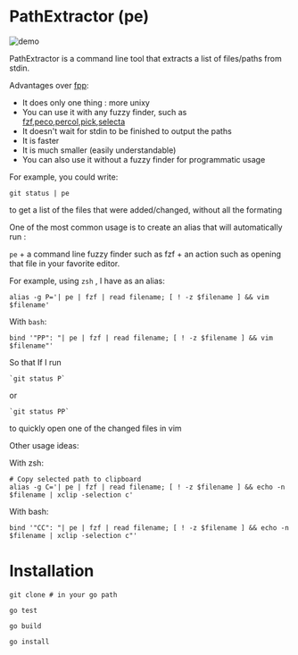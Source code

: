 # PathExtractor (pe)

![demo](raw.github.com/edi9999/i/master/demo.gif)

PathExtractor is a command line tool that extracts a list of files/paths from stdin.

Advantages over [fpp](https://github.com/facebook/PathPicker):

 * It does only one thing : more unixy
 * You can use it with any fuzzy finder, such as [fzf](https://github.com/junegunn/fzf),[peco](https://github.com/peco/peco),[percol](https://github.com/mooz/percol),[pick](https://github.com/thoughtbot/pick),[selecta](https://github.com/garybernhardt/selecta/)
 * It doesn't wait for stdin to be finished to output the paths
 * It is faster
 * It is much smaller (easily understandable)
 * You can also use it without a fuzzy finder for programmatic usage

For example, you could write:

    git status | pe

to get a list of the files that were added/changed, without all the formating

One of the most common usage is to create an alias that will automatically run :

  `pe` + a command line fuzzy finder such as fzf + an action such as opening that file in your favorite editor.

For example, using `zsh` , I have as an alias:

    alias -g P='| pe | fzf | read filename; [ ! -z $filename ] && vim $filename'

With `bash`:

    bind '"PP": "| pe | fzf | read filename; [ ! -z $filename ] && vim $filename"'

So that If I run

    `git status P`

or

    `git status PP`

to quickly open one of the changed files in vim

Other usage ideas:

With zsh:

    # Copy selected path to clipboard
    alias -g C='| pe | fzf | read filename; [ ! -z $filename ] && echo -n $filename | xclip -selection c'

With bash:

    bind '"CC": "| pe | fzf | read filename; [ ! -z $filename ] && echo -n $filename | xclip -selection c"'

# Installation

```
git clone # in your go path

go test

go build

go install
```
